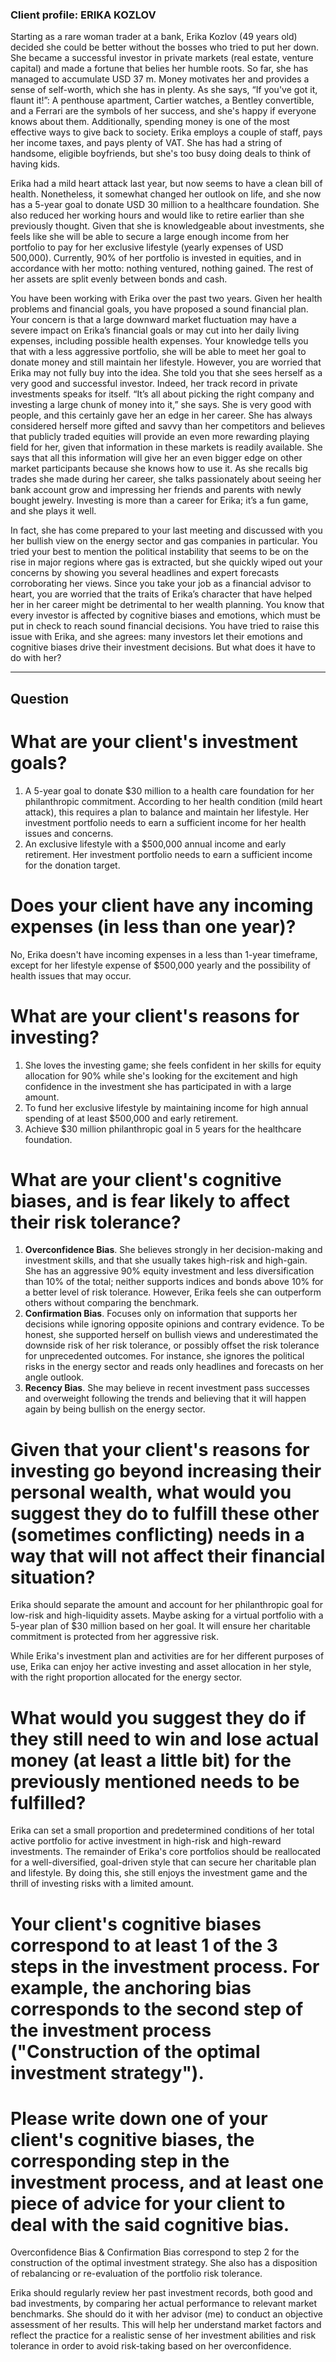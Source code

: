 ### Client profile: ERIKA KOZLOV

Starting as a rare woman trader at a bank, Erika Kozlov (49 years old) decided she could be better without the bosses who tried to put her down.  She became a successful investor in private markets (real estate, venture capital) and made a fortune that belies her humble roots.  So far, she has managed to accumulate USD 37 m. Money motivates her and provides a sense of self-worth, which she has in plenty. 
As she says, “If you've got it, flaunt it!”: A penthouse apartment, Cartier watches, a Bentley convertible, and a Ferrari are the symbols of her success, and she's happy if everyone knows about them. Additionally, spending money is one of the most effective ways to give back to society.  Erika employs a couple of staff, pays her income taxes, and pays plenty of VAT. She has had a string of handsome, eligible boyfriends, but she's too busy doing deals to think of having kids. 

Erika had a mild heart attack last year, but now seems to have a clean bill of health. Nonetheless, it somewhat changed her outlook on life, and she now has a 5-year goal to donate USD 30 million to a healthcare foundation. She also reduced her working hours and would like to retire earlier than she previously thought. Given that she is knowledgeable about investments, she feels like she will be able to secure a large enough income from her portfolio to pay for her exclusive lifestyle (yearly expenses of USD 500,000). Currently, 90% of her portfolio is invested in equities, and in accordance with her motto: nothing ventured, nothing gained. The rest of her assets are split evenly between bonds and cash.

You have been working with Erika over the past two years. Given her health problems and financial goals, you have proposed a sound financial plan. Your concern is that a large downward market fluctuation may have a severe impact on Erika’s financial goals or may cut into her daily living expenses, including possible health expenses. Your knowledge tells you that with a less aggressive portfolio, she will be able to meet her goal to donate money and still maintain her lifestyle. However, you are worried that Erika may not fully buy into the idea. She told you that she sees herself as a very good and successful investor. Indeed, her track record in private investments speaks for itself. “It’s all about picking the right company and investing a large chunk of money into it,” she says. She is very good with people, and this certainly gave her an edge in her career. She has always considered herself more gifted and savvy than her competitors and believes that publicly traded equities will provide an even more rewarding playing field for her, given that information in these markets is readily available. She says that all this information will give her an even bigger edge on other market participants because she knows how to use it. As she recalls big trades she made during her career, she talks passionately about seeing her bank account grow and impressing her friends and parents with newly bought jewelry. Investing is more than a career for Erika; it’s a fun game, and she plays it well.

In fact, she has come prepared to your last meeting and discussed with you her bullish view on the energy sector and gas companies in particular. You tried your best to mention the political instability that seems to be on the rise in major regions where gas is extracted, but she quickly wiped out your concerns by showing you several headlines and expert forecasts corroborating her views. Since you take your job as a financial advisor to heart, you are worried that the traits of Erika’s character that have helped her in her career might be detrimental to her wealth planning. You know that every investor is affected by cognitive biases and emotions, which must be put in check to reach sound financial decisions. You have tried to raise this issue with Erika, and she agrees: many investors let their emotions and cognitive biases drive their investment decisions. But what does it have to do with her?

---
## Question

# What are your client's investment goals?

1. A 5-year goal to donate $30 million to a health care foundation for her philanthropic commitment. According to her health condition (mild heart attack), this requires a plan to balance and maintain her lifestyle. Her investment portfolio needs to earn a sufficient income for her health issues and concerns.
2. An exclusive lifestyle with a $500,000 annual income and early retirement. Her investment portfolio needs to earn a sufficient income for the donation target.

# Does your client have any incoming expenses (in less than one year)?

No, Erika doesn't have incoming expenses in a less than 1-year timeframe, except for her lifestyle expense of $500,000 yearly and the possibility of health issues that may occur.

# What are your client's reasons for investing?

1. She loves the investing game; she feels confident in her skills for equity allocation for 90% while she's looking for the excitement and high confidence in the investment she has participated in with a large amount. 
2. To fund her exclusive lifestyle by maintaining income for high annual spending of at least $500,000 and early retirement.
3. Achieve $30 million philanthropic goal in 5 years for the healthcare foundation.

# What are your client's cognitive biases, and is fear likely to affect their risk tolerance?

1. **Overconfidence Bias**. She believes strongly in her decision-making and investment skills, and that she usually takes high-risk and high-gain. She has an aggressive 90% equity investment and less diversification than 10% of the total; neither supports indices and bonds above 10% for a better level of risk tolerance. However, Erika feels she can outperform others without comparing the benchmark.
2. **Confirmation Bias**. Focuses only on information that supports her decisions while ignoring opposite opinions and contrary evidence. To be honest, she supported herself on bullish views and underestimated the downside risk of her risk tolerance, or possibly offset the risk tolerance for unprecedented outcomes. For instance, she ignores the political risks in the energy sector and reads only headlines and forecasts on her angle outlook.
3. **Recency Bias**. She may believe in recent investment pass successes and overweight following the trends and believing that it will happen again by being bullish on the energy sector.

# Given that your client's reasons for investing go beyond increasing their personal wealth, what would you suggest they do to fulfill these other (sometimes conflicting) needs in a way that will not affect their financial situation?

Erika should separate the amount and account for her philanthropic goal for low-risk and high-liquidity assets. Maybe asking for a virtual portfolio with a 5-year plan of $30 million based on her goal.
It will ensure her charitable commitment is protected from her aggressive risk.

While Erika's investment plan and activities are for her different purposes of use, Erika can enjoy her active investing and asset allocation in her style, with the right proportion allocated for the energy sector.

# What would you suggest they do if they still need to win and lose actual money (at least a little bit) for the previously mentioned needs to be fulfilled?

Erika can set a small proportion and predetermined conditions of her total active portfolio for active investment in high-risk and high-reward investments. The remainder of Erika's core portfolios should be reallocated for a well-diversified, goal-driven style that can secure her charitable plan and lifestyle.
By doing this, she still enjoys the investment game and the thrill of investing risks with a limited amount.

# Your client's cognitive biases correspond to at least 1 of the 3 steps in the investment process. For example, the anchoring bias corresponds to the second step of the investment process ("Construction of the optimal investment strategy").
# Please write down one of your client's cognitive biases, the corresponding step in the investment process, and at least one piece of advice for your client to deal with the said cognitive bias.

Overconfidence Bias & Confirmation Bias correspond to step 2 for the construction of the optimal investment strategy. She also has a disposition of rebalancing or re-evaluation of the portfolio risk tolerance.

Erika should regularly review her past investment records, both good and bad investments, by comparing her actual performance to relevant market benchmarks. She should do it with her advisor (me) to conduct an objective assessment of her results. This will help her understand market factors and reflect the practice for a realistic sense of her investment abilities and risk tolerance in order to avoid risk-taking based on her overconfidence.
